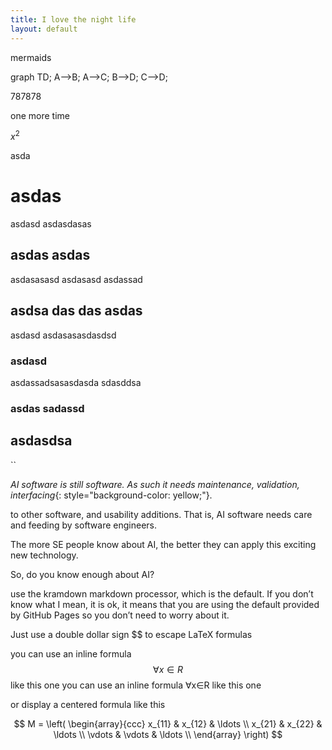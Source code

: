 ```yaml
---
title: I love the night life
layout: default
---
```


mermaids

<div class="mermaid">
graph TD;
    A-->B;
    A-->C;
    B-->D;
    C-->D;
</div>



787878

one more time

$x^2$

asda

# asdas

asdasd
asdasdasas

## asdas asdas 

asdasasasd
asdasasd
asdassad

## asdsa das das  asdas

asdasd
asdasasasdasdsd


### asdasd

asdassadsasasdasda
sdasddsa

### asdas  sadassd


## asdasdsa

``



[^bb]: asd as dassaa dads

*AI software is still software. As such it needs 
maintenance, validation, interfacing*{: style="background-color: yellow;"}.

to other software, and usability additions.
That is, AI software needs care and feeding by software engineers.

[^cc]: asd add a aa ads as
[^dd]: asd add a aa ads as
[^ee]: asd add a aa ads as
[^ff]: asd add a aa ads as


The more SE people know about AI, the better they can apply this exciting new technology.

So, do you know enough about AI?

 use the kramdown markdown processor, which is the default. If you don’t know what I mean, it is ok, it means that you are using the default provided by GitHub Pages so you don’t need to worry about it.

Just use a double dollar sign $$ to escape LaTeX formulas

you can use an inline formula $$\forall x \in R$$ like this one
you can use an inline formula ∀x∈R
 like this one

or display a centered formula like this

$$
M = \left( \begin{array}{ccc}
x_{11} & x_{12} & \ldots \\
x_{21} & x_{22} & \ldots \\
\vdots & \vdots & \ldots \\
\end{array} \right)
$$
